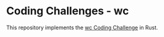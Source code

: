 # Coding Challenges - wc

This repository implements the [wc Coding Challenge](https://codingchallenges.substack.com/p/coding-challenge-1) in Rust.